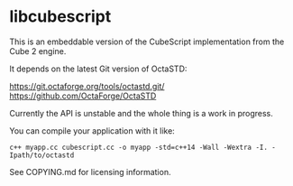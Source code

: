 # libcubescript

This is an embeddable version of the CubeScript implementation from the
Cube 2 engine.

It depends on the latest Git version of OctaSTD:

https://git.octaforge.org/tools/octastd.git/
https://github.com/OctaForge/OctaSTD

Currently the API is unstable and the whole thing is a work in progress.

You can compile your application with it like:

    c++ myapp.cc cubescript.cc -o myapp -std=c++14 -Wall -Wextra -I. -Ipath/to/octastd

See COPYING.md for licensing information.